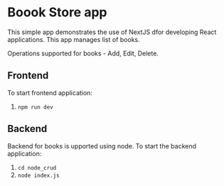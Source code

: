 # Boook Store app

This simple app demonstrates the use of NextJS dfor developing React applications. This app manages list of books.

Operations supported for books - Add, Edit, Delete.

## Frontend
To start frontend application:
1. `npm run dev`

## Backend
Backend for books is upported using node. To start the backend application:
1. `cd node_crud`
2. `node index.js`
